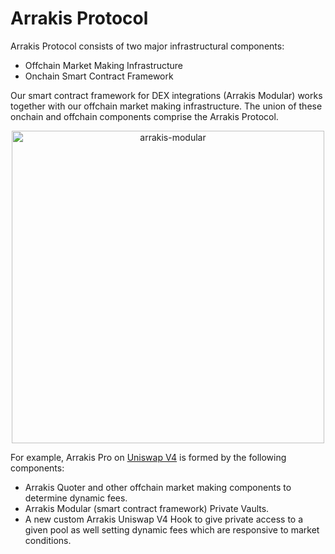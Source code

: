 # Arrakis Protocol

Arrakis Protocol consists of two major infrastructural components:

- Offchain Market Making Infrastructure
- Onchain Smart Contract Framework

Our smart contract framework for DEX integrations (Arrakis Modular) works together with our offchain market making infrastructure. The union of these onchain and offchain components comprise the Arrakis Protocol.

<p align="center">
<img src="../../../img/arrakis-infra-overview.svg" alt="arrakis-modular" width="500" class="img-svg"/>
</p>

For example, Arrakis Pro on [Uniswap V4](../modules/uniV4Module/overview.md) is formed by the following components:

- Arrakis Quoter and other offchain market making components to determine dynamic fees.
- Arrakis Modular (smart contract framework) Private Vaults.
- A new custom Arrakis Uniswap V4 Hook to give private access to a given pool as well setting dynamic fees which are responsive to market conditions.
